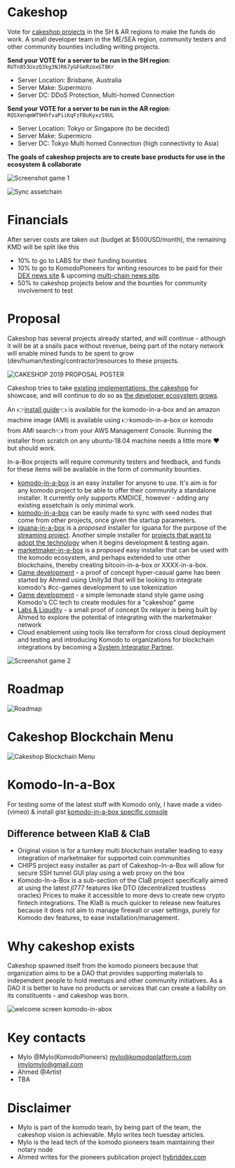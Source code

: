 # Cakeshop
Vote for [cakeshop projects](https://cakeshop.dev) in the SH & AR regions to make the funds do work.  A small developer team in the ME/SEA region, community testers and other community bounties including writing projects.

**Send your VOTE for a server to be run in the SH region**: `RUTn853UxzQ3kg3NJR67yGFGeRzoxGT8Kr`
* Server Location: Brisbane, Australia
* Server Make: Supermicro
* Server DC: DDoS Protection, Multi-homed Connection

**Send your VOTE for a server to be run in the AR region**: `RQSXenqmWT9HhfvaPiiKqFzFBuKyxzS9UL`
* Server Location: Tokyo or Singapore (to be decided)
* Server Make: Supermicro
* Server DC: Tokyo Multi homed Connection (high connectivity to Asia)

**The goals of cakeshop projects are to create base products for use in the ecosystem & collaborate**

![Screenshot game 1](https://i.imgur.com/4adrmzB_d.jpg?maxwidth=640&shape=thumb&fidelity=medium)

![Sync assetchain](https://www.komodo-cakeshop.com/wp-content/uploads/2019/03/CiaB-sync-kmdice.png)

# Financials
After server costs are taken out (budget at $500USD/month), the remaining KMD will be split like this
* 10% to go to LABS for their funding bounties
* 10% to go to KomodoPioneers for writing resources to be paid for their [DEX news site](https://hybriddex.com) & upcoming [multi-chain news site](http://test.shardwatch.com/multi-chain-projects).
* 50% to cakeshop projects below and the bounties for community involvement to test

# Proposal
Cakeshop has several projects already started, and will continue - although it will be at a snails pace without revenue, being part of the notary network will enable mined funds to be spent to grow (dev/human/testing/contractor)resources to these projects.

![CAKESHOP 2019 PROPOSAL POSTER](https://i.imgur.com/pGG8K8e_d.jpg?maxwidth=640&shape=thumb&fidelity=medium)

Cakeshop tries to take [existing implementations, the cakeshop](https://www.komodo-cakeshop.com/shop/) for showcase, and will continue to do so as [the developer ecosystem grows](https://www.komodo-cakeshop.com/2019/02/24/disclaimer-using-komodo-cakeshop/).

An :point_right:[install guide](https://www.komodo-cakeshop.com/guide/):point_left: is available for the komodo-in-a-box and an amazon machine image (AMI) is available using :point_right:komodo-in-a-box or komodo from AMI search:point_left: from your AWS Management Console.   Running the installer from scratch on any ubuntu-18.04 machine needs a little more :heart: but should work.


In-a-Box projects will require community testers and feedback, and funds for these items will be available in the form of community bounties.

* [komodo-in-a-box](https://cakeshop.dev/komodo-in-a-box/) is an easy installer for anyone to use.   It's aim is for any komodo project to be able to offer their community a standalone installer.  It currently only supports KMDICE, however - adding any existing assetchain is only minimal work.
* [komodo-in-a-box](https://cakeshop.dev/komodo-in-a-box/) can be easily made to sync with seed nodes that come from other projects, once given the startup parameters.
* [iguana-in-a-box](https://cakeshop.dev/iguana-in-a-box/) is a *proposed* installer for iguana for the purpose of the [streaming project](https://komodoplatform.com/tech-tuesday-update-6/).  Another simple installer for [projects that want to adopt the technology](https://komodoplatform.com/tt2019-12-custom-blockchain-game-dev-tools/) when it begins development & testing again.
* [marketmaker-in-a-box](https://cakeshop.dev/marketmaker-in-a-box/) is a *proposed* easy installer that can be used with the komodo ecosystem, and perhaps extended to use other blockchains, thereby creating bitcoin-in-a-box or XXXX-in-a-box.
* [Game development](https://cakeshop.dev/gamedev/) - a proof of concept hyper-casual game has been started by Ahmed using Unity3d that will be looking to integrate komodo's #cc-games development to use tokenization
* [Game development](https://cakeshop.dev/gamedev/) - a simple lemonade stand style game using Komodo's CC tech to create modules for a "cakeshop" game
* [Labs & Liqudity](https://cakeshop.dev/labs-liquidity/) - a small proof of concept 0x relayer is being built by Ahmed to explore the potential of integrating with the marketmaker network
* Cloud enablement using tools like terraform for cross cloud deployment and testing and introducing Komodo to organizations for blockchain integrations by becoming a [System Integrator Partner](https://www.hashicorp.com/partners).

![Screenshot game 2](https://i.imgur.com/LQ383q1_d.jpg?maxwidth=640&shape=thumb&fidelity=medium)
# Roadmap
![Roadmap](https://i.imgur.com/rIGIQGa.png)

# Cakeshop Blockchain Menu
![Cakeshop Blockchain Menu](https://i.imgur.com/hU41w1a.png)

# Komodo-In-a-Box
For testing some of the latest stuff with Komodo only, I have made a video (vimeo) & install gist [komodo-in-a-box specific console](https://gist.github.com/imylomylo/d78d1b9fe6fd72ccf60f34329b56922f)

## Difference between KIaB & CIaB
* Original vision is for a turnkey multi blockchain installer leading to easy integration of marketmaker for supported coin communities
* CHIPS project easy installer as part of Cakeshop-In-a-Box will allow for secure SSH tunnel GUI play using a web proxy on the box
* Komodo-In-a-Box is a sub-section of the CIaB project specifically aimed at using the latest jl777 features like DTO (decentralized trustless oracles) Prices to make it accessible to more devs to create new crypto fintech integrations.  The KIaB is much quicker to release new features because it does not aim to manage firewall or user settings, purely for Komodo dev features, to ease installation/management.

# Why cakeshop exists
Cakeshop spawned itself from the komodo pioneers because that organization aims to be a DAO that provides supporting materials to independent people to hold meetups and other community initiatives.  As a DAO it is better to have no products or services that can create a liability on its constituents - and cakeshop was born.


![welcome screen komodo-in-abox](https://www.komodo-cakeshop.com/wp-content/uploads/2019/03/CiaB-welcome-screen.png)


# Key contacts
* Mylo @Mylo(KomodoPioneers) mylo@komodoplatform.com imylomylo@gmail.com
* Ahmed @Artist
* TBA

# Disclaimer
* Mylo is part of the komodo team, by being part of the team, the cakeshop vision is achievable.  Mylo writes tech tuesday articles.
* Mylo is the lead tech of the komodo pioneers team maintaining their notary node
* Ahmed writes for the pioneers publication project [hybriddex.com](https://hybriddex.com)
